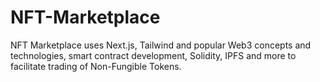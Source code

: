 # NFT-Marketplace
NFT Marketplace uses Next.js, Tailwind and popular Web3 concepts and technologies, smart contract development, Solidity, IPFS and more to facilitate trading of Non-Fungible Tokens.
